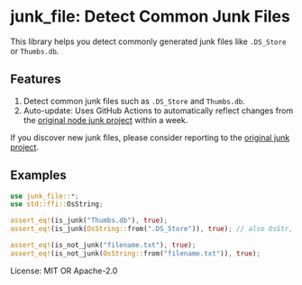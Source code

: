 # junk\_file: Detect Common Junk Files

This library helps you detect commonly generated junk files like `.DS_Store` or `Thumbs.db`.

## Features

1. Detect common junk files such as `.DS_Store` and `Thumbs.db`.
2. Auto-update: Uses GitHub Actions to automatically reflect changes from the [original node junk project](https://github.com/sindresorhus/junk) within a week.

If you discover new junk files, please consider reporting to the [original junk project](https://github.com/sindresorhus/junk).

## Examples

```rust
use junk_file::*;
use std::ffi::OsString;

assert_eq!(is_junk("Thumbs.db"), true);
assert_eq!(is_junk(OsString::from(".DS_Store")), true); // also OsStr, OsString acceptable

assert_eq!(is_not_junk("filename.txt"), true);
assert_eq!(is_not_junk(OsString::from("filename.txt")), true);
```

License: MIT OR Apache-2.0

